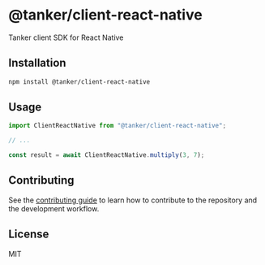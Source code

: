 # @tanker/client-react-native

Tanker client SDK for React Native

## Installation

```sh
npm install @tanker/client-react-native
```

## Usage

```js
import ClientReactNative from "@tanker/client-react-native";

// ...

const result = await ClientReactNative.multiply(3, 7);
```

## Contributing

See the [contributing guide](CONTRIBUTING.md) to learn how to contribute to the repository and the development workflow.

## License

MIT
